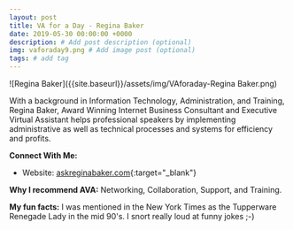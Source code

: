 ```yaml
---
layout: post
title: VA for a Day - Regina Baker
date: 2019-05-30 00:00:00 +0000
description: # Add post description (optional)
img: vaforaday9.png # Add image post (optional)
tags: # add tag
---
```


![Regina Baker]({{site.baseurl}}/assets/img/VAforaday-Regina Baker.png)

With a background in Information Technology, Administration, and Training, Regina Baker, Award Winning Internet Business Consultant and Executive Virtual Assistant helps professional speakers by implementing administrative as well as technical processes and systems for efficiency and profits.

__Connect With Me:__
* Website: [askreginabaker.com](http://askreginabaker.com/){:target="_blank"}

__Why I recommend AVA:__
Networking, Collaboration, Support, and Training.

__My fun facts:__
I was mentioned in the New York Times as the Tupperware Renegade Lady in the mid 90's. I snort really loud at funny jokes ;-)
